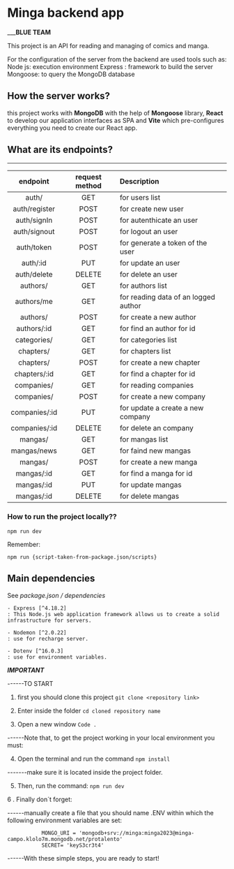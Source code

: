 # Minga backend app
_____________________BLUE TEAM__________________

This project is an API for reading and managing of comics and manga.

For the configuration of the server from the backend are used tools such as:   
Node js: execution environment
Express : framework to build the server
Mongoose: to query the MongoDB database

## How the server works?

this project works with **MongoDB** with the help of **Mongoose** library, **React** to develop our application interfaces as SPA and **Vite** which pre-configures everything you need to create our React app.

## What are its endpoints?
________________________________________________________________


| endpoint | request method | Description |
|  :----:  |  :----:  |    :---     |
| auth/         | GET     | for users list                      |
| auth/register | POST    | for create new user                 |
| auth/signIn   | POST    | for autenthicate an user            |
| auth/signout  | POST    | for logout an user                  |
| auth/token    | POST    | for generate a token of the user    |
| auth/:id      | PUT     | for update an user                  |
| auth/delete   | DELETE  | for delete an user                  |
| authors/      | GET     | for authors list                    |
| authors/me    | GET     | for reading data of an logged author|
| authors/      | POST    | for create a new author             |
| authors/:id   | GET     | for find an author for id           |
| categories/   | GET     | for categories list                 |
| chapters/     | GET     | for chapters list                   |
| chapters/     | POST    | for create a new chapter            |
| chapters/:id  | GET     | for find a chapter for id           |
| companies/    | GET     | for reading companies               |
| companies/    | POST    | for create a new company            |
| companies/:id | PUT     | for update a  create a new company  |
| companies/:id | DELETE  | for  delete an company              |
| mangas/       | GET     | for mangas list                     |
| mangas/news   | GET     | for faind new mangas                |
| mangas/       | POST    | for create a new manga              |
| mangas/:id    | GET     | for find a manga for id             |
| mangas/:id    | PUT     | for update mangas                   |
| mangas/:id    | DELETE  | for delete mangas                   |

### How to run the project locally??

```npm run dev```

Remember:

```npm run {script-taken-from-package.json/scripts}```

## Main dependencies

See *package.json / dependencies*

    - Express [^4.18.2]
    : This Node.js web application framework allows us to create a solid infrastructure for servers.

    - Nodemon [^2.0.22]
    : use for recharge server.

    - Dotenv [^16.0.3]
    : use for environment variables.

___________________________________IMPORTANT___________________________________

------TO START
1. first you should clone this project
   ```git clone <repository link>```

2. Enter inside the folder
      ``` cd cloned repository name ```

3. Open a new window
         ```Code . ```


------Note that, to get the project working in your local environment you must:

4. Open the terminal and run the command
          ``` npm install ```

-------make sure it is located inside the project folder.

5. Then, run the command:
         ``` npm run dev ```

6 . Finally don´t forget:

------manually create a file that you should name .ENV within which the following environment variables are set:

               MONGO_URI = 'mongodb+srv://minga:minga2023@minga-campo.klolo7m.mongodb.net/protalento'
               SECRET= 'keyS3cr3t4'

------With these simple steps, you are ready to start!
